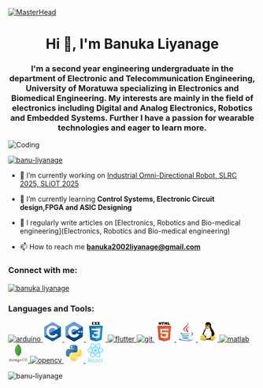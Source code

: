 [![MasterHead](https://www.google.com/url?sa=i&url=https%3A%2F%2Fwww.istockphoto.com%2Fillustrations%2Felectronics-background&psig=AOvVaw0PUJiNfDRC-BCMyGtSBBIH&ust=1742420243212000&source=images&cd=vfe&opi=89978449&ved=0CBQQjRxqFwoTCMDS7a3LlIwDFQAAAAAdAAAAABAE)](https://rishavchanda.io)
<h1 align="center">Hi 👋, I'm Banuka Liyanage</h1>
<h3 align="center">I'm a second year engineering undergraduate in the department of Electronic and Telecommunication Engineering, University of Moratuwa specializing in Electronics and Biomedical Engineering. My interests are mainly in the field of electronics including Digital and Analog Electronics, Robotics and Embedded Systems. Further I have a passion for wearable technologies and eager to learn more.</h3>

<p align="left"> <img src="(img align="right" alt="Coding" width="400" src="[https://cdn.dribbble.com/users/116207...](https://images-wixmp-ed30a86b8c4ca887773594c2.wixmp.com/f/874323cf-a73c-42fe-9b95-2fcc42a97331/d86k5xq-78e31e93-9360-4e32-b6fa-67ee63625f19.gif?token=eyJ0eXAiOiJKV1QiLCJhbGciOiJIUzI1NiJ9.eyJzdWIiOiJ1cm46YXBwOjdlMGQxODg5ODIyNjQzNzNhNWYwZDQxNWVhMGQyNmUwIiwiaXNzIjoidXJuOmFwcDo3ZTBkMTg4OTgyMjY0MzczYTVmMGQ0MTVlYTBkMjZlMCIsIm9iaiI6W1t7InBhdGgiOiJcL2ZcLzg3NDMyM2NmLWE3M2MtNDJmZS05Yjk1LTJmY2M0MmE5NzMzMVwvZDg2azV4cS03OGUzMWU5My05MzYwLTRlMzItYjZmYS02N2VlNjM2MjVmMTkuZ2lmIn1dXSwiYXVkIjpbInVybjpzZXJ2aWNlOmZpbGUuZG93bmxvYWQiXX0.KlRTPO9xkV0yX2TT16pgANFPCkZJ5ZW3HzWgfBSRQ6o)")
" alt="banu-liyanage" /> </p>

<p align="left"> <a href="https://github.com/ryo-ma/github-profile-trophy"><img src="https://github-profile-trophy.vercel.app/?username=banu-liyanage" alt="banu-liyanage" /></a> </p>

- 🔭 I’m currently working on [Industrial Omni-Directional Robot, SLRC 2025, SLiOT 2025](https://github.com/PankajaBalasooriya/OmniDirectionalRobot-EN2160)

- 🌱 I’m currently learning **Control Systems, Electronic Circuit design,FPGA and ASIC Designing**

- 📝 I regularly write articles on [Electronics, Robotics and Bio-medical engineering](Electronics, Robotics and Bio-medical engineering)

- 📫 How to reach me **banuka2002liyanage@gmail.com**

<h3 align="left">Connect with me:</h3>
<p align="left">
<a href="https://linkedin.com/in/banuka liyanage" target="blank"><img align="center" src="https://raw.githubusercontent.com/rahuldkjain/github-profile-readme-generator/master/src/images/icons/Social/linked-in-alt.svg" alt="banuka liyanage" height="30" width="40" /></a>
</p>

<h3 align="left">Languages and Tools:</h3>
<p align="left"> <a href="https://www.arduino.cc/" target="_blank" rel="noreferrer"> <img src="https://cdn.worldvectorlogo.com/logos/arduino-1.svg" alt="arduino" width="40" height="40"/> </a> <a href="https://www.cprogramming.com/" target="_blank" rel="noreferrer"> <img src="https://raw.githubusercontent.com/devicons/devicon/master/icons/c/c-original.svg" alt="c" width="40" height="40"/> </a> <a href="https://www.w3schools.com/cpp/" target="_blank" rel="noreferrer"> <img src="https://raw.githubusercontent.com/devicons/devicon/master/icons/cplusplus/cplusplus-original.svg" alt="cplusplus" width="40" height="40"/> </a> <a href="https://www.w3schools.com/css/" target="_blank" rel="noreferrer"> <img src="https://raw.githubusercontent.com/devicons/devicon/master/icons/css3/css3-original-wordmark.svg" alt="css3" width="40" height="40"/> </a> <a href="https://flutter.dev" target="_blank" rel="noreferrer"> <img src="https://www.vectorlogo.zone/logos/flutterio/flutterio-icon.svg" alt="flutter" width="40" height="40"/> </a> <a href="https://git-scm.com/" target="_blank" rel="noreferrer"> <img src="https://www.vectorlogo.zone/logos/git-scm/git-scm-icon.svg" alt="git" width="40" height="40"/> </a> <a href="https://www.w3.org/html/" target="_blank" rel="noreferrer"> <img src="https://raw.githubusercontent.com/devicons/devicon/master/icons/html5/html5-original-wordmark.svg" alt="html5" width="40" height="40"/> </a> <a href="https://www.java.com" target="_blank" rel="noreferrer"> <img src="https://raw.githubusercontent.com/devicons/devicon/master/icons/java/java-original.svg" alt="java" width="40" height="40"/> </a> <a href="https://www.linux.org/" target="_blank" rel="noreferrer"> <img src="https://raw.githubusercontent.com/devicons/devicon/master/icons/linux/linux-original.svg" alt="linux" width="40" height="40"/> </a> <a href="https://www.mathworks.com/" target="_blank" rel="noreferrer"> <img src="https://upload.wikimedia.org/wikipedia/commons/2/21/Matlab_Logo.png" alt="matlab" width="40" height="40"/> </a> <a href="https://www.mongodb.com/" target="_blank" rel="noreferrer"> <img src="https://raw.githubusercontent.com/devicons/devicon/master/icons/mongodb/mongodb-original-wordmark.svg" alt="mongodb" width="40" height="40"/> </a> <a href="https://opencv.org/" target="_blank" rel="noreferrer"> <img src="https://www.vectorlogo.zone/logos/opencv/opencv-icon.svg" alt="opencv" width="40" height="40"/> </a> <a href="https://www.python.org" target="_blank" rel="noreferrer"> <img src="https://raw.githubusercontent.com/devicons/devicon/master/icons/python/python-original.svg" alt="python" width="40" height="40"/> </a> <a href="https://reactjs.org/" target="_blank" rel="noreferrer"> <img src="https://raw.githubusercontent.com/devicons/devicon/master/icons/react/react-original-wordmark.svg" alt="react" width="40" height="40"/> </a> </p>

<p><img align="center" src="https://github-readme-stats.vercel.app/api/top-langs?username=banu-liyanage&show_icons=true&locale=en&layout=compact" alt="banu-liyanage" /></p>
